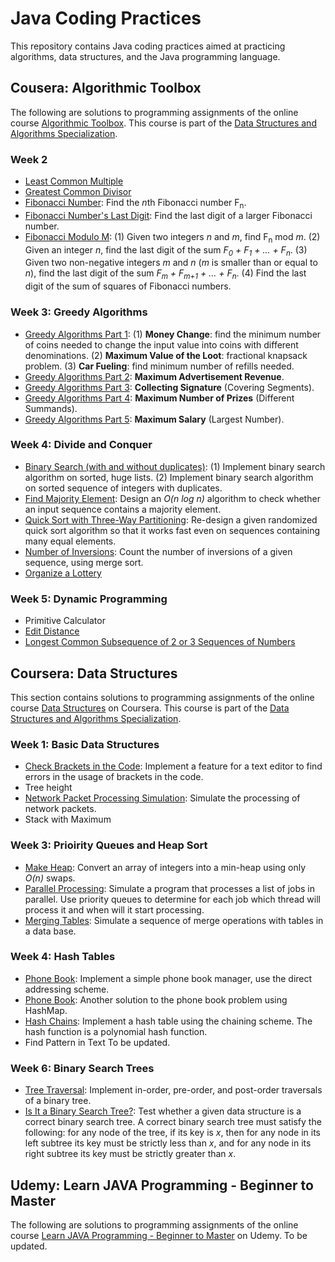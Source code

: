 # Java Coding Practices
This repository contains Java coding practices aimed at practicing algorithms, data structures, and the Java programming language.

## Cousera: Algorithmic Toolbox
The following are solutions to programming assignments of the online course [Algorithmic Toolbox](https://www.coursera.org/learn/algorithmic-toolbox). This course is part of the [Data Structures and Algorithms Specialization](https://www.coursera.org/specializations/data-structures-algorithms).

### Week 2
- [Least Common Multiple](/practice-project/src/coursera/algorithmic/LeastCommonMultiple.java)
- [Greatest Common Divisor](/practice-project/src/coursera/algorithmic/GreatestCommonDivisor.java)
- [Fibonacci Number](/practice-project/src/coursera/algorithmic/Fibonacci.java): Find the *n*th Fibonacci number F<sub>n</sub>.
- [Fibonacci Number's Last Digit](/practice-project/src/coursera/algorithmic/FibonacciLastDigit.java): Find the last digit of a larger Fibonacci number.
- [Fibonacci Modulo M](/practice-project/src/coursera/algorithmic/FibModuloM.java): (1) Given two integers *n* and *m*, find F<sub>n</sub> mod *m*. (2) Given an integer *n*, find the last digit of the sum *F<sub>0</sub> + F<sub>1</sub> + ... + F<sub>n</sub>*. (3) Given two non-negative integers *m* and *n* (*m* is smaller than or equal to *n*), find the last digit of the sum *F<sub>m</sub> + F<sub>m+1</sub> + ... + F<sub>n</sub>*. (4) Find the last digit of the sum of squares of Fibonacci numbers.

### Week 3: Greedy Algorithms
- [Greedy Algorithms Part 1](/practice-project/src/coursera/algorithmic/GreedyAlgorithms.java): (1) **Money Change**: find the minimum number of coins needed to change the input value into coins with different denominations. (2) **Maximum Value of the Loot**: fractional knapsack problem. (3) **Car Fueling**: find minimum number of refills needed.
- [Greedy Algorithms Part 2](/practice-project/src/coursera/algorithmic/GreedyAlgorithm.java): **Maximum Advertisement Revenue**.
- [Greedy Algorithms Part 3](/practice-project/src/coursera/algorithmic/CoveringSegments.java): **Collecting Signature** (Covering Segments).
- [Greedy Algorithms Part 4](/practice-project/src/coursera/algorithmic/DifferentSummands.java): **Maximum Number of Prizes** (Different Summands).
- [Greedy Algorithms Part 5](/practice-project/src/coursera/algorithmic/LargestNumber.java): **Maximum Salary** (Largest Number).

### Week 4: Divide and Conquer
- [Binary Search (with and without duplicates)](/practice-project/src/coursera/algorithmic/BinarySearch.java): (1) Implement binary search algorithm on sorted, huge lists. (2) Implement binary search algorithm on sorted sequence of integers with duplicates.
- [Find Majority Element](/practice-project/src/coursera/algorithmic/MajorityElement.java): Design an *O(n log n)* algorithm to check whether an input sequence contains a majority element.
- [Quick Sort with Three-Way Partitioning](/practice-project/src/coursera/algorithmic/Sorting.java): Re-design a given randomized quick sort algorithm so that it works fast even on sequences containing many equal elements.
- [Number of Inversions](/practice-project/src/coursera/algorithmic/Inversions.java): Count the number of inversions of a given sequence, using merge sort.
- [Organize a Lottery](/practice-project/src/coursera/algorithmic/PointsAndSegments.java)

### Week 5: Dynamic Programming
- Primitive Calculator
- [Edit Distance](/practice-project/src/coursera/algorithmic/EditDistance.java)
- [Longest Common Subsequence of 2 or 3 Sequences of Numbers](/practice-project/src/coursera/algorithmic/LCS2.java)

## Coursera: Data Structures
This section contains solutions to programming assignments of the online course [Data Structures](https://www.coursera.org/learn/data-structures) on Coursera. This course is part of the [Data Structures and Algorithms Specialization](https://www.coursera.org/specializations/data-structures-algorithms).

### Week 1: Basic Data Structures
- [Check Brackets in the Code](/practice-project/src/coursera/ds/CheckBrackets.java): Implement a feature for a text editor to find errors in the usage of brackets in the code.
- Tree height
- [Network Packet Processing Simulation](/practice-project/src/coursera/ds/ProcessPackages.java): Simulate the processing of network packets.
- Stack with Maximum

### Week 3: Prioirity Queues and Heap Sort
- [Make Heap](/practice-project/src/coursera/ds/BuildHeap.java): Convert an array of integers into a min-heap using only *O(n)* swaps.
- [Parallel Processing](/practice-project/src/coursera/ds/JobQueue.java): Simulate a program that processes a list of jobs in parallel. Use priority queues to determine for each job which thread will process it and when will it start processing.
- [Merging Tables](/practice-project/src/coursera/ds/MergingTables.java): Simulate a sequence of merge operations with tables in a data base.

### Week 4: Hash Tables
- [Phone Book](/practice-project/src/coursera/ds/PhoneBook2.java): Implement a simple phone book manager, use the direct addressing scheme.
- [Phone Book](/practice-project/src/coursera/ds/PhoneBook.java): Another solution to the phone book problem using HashMap.
- [Hash Chains](/practice-project/src/coursera/ds/HashChains.java): Implement a hash table using the chaining scheme. The hash function is a polynomial hash function.
- Find Pattern in Text
To be updated.

### Week 6: Binary Search Trees
- [Tree Traversal](/practice-project/src/coursera/ds/TreeOrder.java): Implement in-order, pre-order, and post-order traversals of a binary tree.
- [Is It a Binary Search Tree?](/practice-project/src/coursera/ds/IsBinarySearchTree.java): Test whether a given data structure is a correct binary search tree. A correct binary search tree must satisfy the following: for any node of the tree, if its key is *x*, then for any node in its left subtree its key must be strictly less than *x*, and for any node in its right subtree its key must be strictly greater than *x*.

## Udemy: Learn JAVA Programming - Beginner to Master
The following are solutions to programming assignments of the online course [Learn JAVA Programming - Beginner to Master](https://www.udemy.com/course/java-se-programming/) on Udemy.
To be updated.
